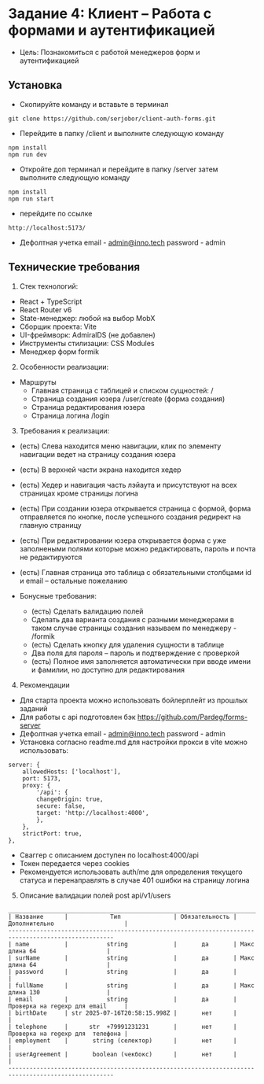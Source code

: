 # Задание 4: Клиент – Работа с формами и аутентификацией
- Цель: Познакомиться с работой менеджеров форм и аутентификацией

## Установка
- Скопируйте команду и вставьте в терминал
```
git clone https://github.com/serjobor/client-auth-forms.git
```
- Перейдите в папку /client и выполните следующую команду
```
npm install
npm run dev
```
- Откройте доп терминал и перейдите в папку /server затем выполните следующую команду
```
npm install
npm run start
```
- перейдите по ссылке
```
http://localhost:5173/
```
- Дефолтная учетка email - admin@inno.tech password - admin
## Технические требования

1. Стек технологий:
- React + TypeScript
- React Router v6
- State-менеджер: любой на выбор MobX
- Сборщик проекта: Vite 
- UI-фреймворк: AdmiralDS (не добавлен)
- Инструменты стилизации: CSS Modules
- Менеджер форм formik
2. Особенности реализации:
- Маршруты
    - Главная страница с таблицей и списком сущностей: /
    - Страница создания юзера /user/create (форма создания)
    - Страница редактирования юзера
    - Страница логина /login

3. Требования к реализации:
- (есть) Слева находится меню навигации, клик по элементу навигации ведет на страницу создания
юзера
- (есть) В верхней части экрана находится хедер
- (есть) Хедер и навигация часть лэйаута и присутствуют на всех страницах кроме страницы логина
- (есть) При создании юзера открывается страница с формой, форма отправляется по кнопке, после успешного создания редирект на главную страницу
- (есть) При редактировании юзера открывается форма с уже заполнеными полями которые можно редактировать, пароль и почта не редактируются
- (есть) Главная страница это таблица с обязательными столбцами id и email – остальные пожеланию

- Бонусные требования:
    - (есть) Сделать валидацию полей
    - Сделать два варианта создания с разными менеджерами в таком случае страницы создания называем по менеджеру - /formik
    - (есть) Сделать кнопку для удаления сущности в таблице
    - Два поля для пароля – пароль и подтверждение с проверкой
    - (есть) Полное имя заполняется автоматически при вводе имени и фамилии, но доступно для редактирования

4. Рекомендации
- Для старта проекта можно использовать бойлерплейт из прошлых заданий
- Для работы с api подготовлен бэк https://github.com/Pardeg/forms-server
- Дефолтная учетка email - admin@inno.tech password - admin
- Установка согласно readme.md для настройки прокси в vite можно использовать:
```
server: {
    allowedHosts: ['localhost'],
    port: 5173,
    proxy: {
        '/api': {
        change0rigin: true,
        secure: false,
        target: 'http://localhost:4000',
        },
    },
    strictPort: true,
},
```
- Сваггер с описанием доступен по localhost:4000/api
- Токен передается через cookies
- Рекомендуется использовать auth/me для определения текущего статуса и перенаправлять в случае 401 ошибки на страницу логина


5. Описание валидации полей post api/v1/users
```
____________________________________________________________________________________________________
| Название      |            Тип               | Обязательность | Дополнительно                    |
----------------------------------------------------------------------------------------------------
| name          |           string             |       да       | Макс длина 64                    |
| surName       |           string             |       да       | Макс длина 64                    |
| password      |           string             |       да       |                                  |
| fullName      |           string             |       да       | Макс длина 130                   |
| email         |           string             |       да       | Проверка на regexp для email     |
| birthDate     | str 2025-07-16T20:58:15.998Z |       нет      |                                  |
| telephone     |      str  +79991231231       |       нет      | Проверка на regexp для  телефона |
| employment    |       string (селектор)      |       нет      |                                  |
| userAgreement |       boolean (чекбокс)      |       нет      |                                  |
----------------------------------------------------------------------------------------------------
```
